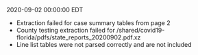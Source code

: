 2020-09-02 00:00:00 EDT


- Extraction failed for case summary tables from page 2
- County testing extraction failed for /shared/covid19-florida/pdfs/state_reports_20200902.pdf.xz
- Line list tables were not parsed correctly and are not included
